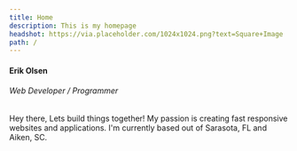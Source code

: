 ```yaml
---
title: Home
description: This is my homepage
headshot: https://via.placeholder.com/1024x1024.png?text=Square+Image
path: /
---
```


#### Erik Olsen
###### Web Developer / Programmer
Hey there, Lets build things together! My passion is creating fast responsive websites and applications. I'm currently based out of Sarasota, FL and Aiken, SC. 